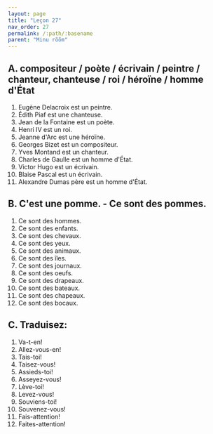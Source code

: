 ```yaml
---
layout: page
title: "Leçon 27"
nav_order: 27
permalink: /:path/:basename
parent: "Minu rõõm"
---
```


## A. compositeur / poète / écrivain / peintre / chanteur, chanteuse / roi / héroïne / homme d'État  
1. Eugène Delacroix est un peintre.  
2. Édith Piaf est une chanteuse.  
3. Jean de la Fontaine est un poète.  
4. Henri IV est un roi.  
5. Jeanne d'Arc est une héroïne.  
6. Georges Bizet est un compositeur.  
7. Yves Montand est un chanteur.  
8. Charles de Gaulle est un homme d'État.  
9. Victor Hugo est un écrivain.  
10. Blaise Pascal est un écrivain.  
11. Alexandre Dumas père est un homme d'État.

## B. C'est une pomme. - Ce sont des pommes.  
1. Ce sont des hommes.  
2. Ce sont des enfants.  
3. Ce sont des chevaux.  
4. Ce sont des yeux.  
5. Ce sont des animaux.  
6. Ce sont des îles.  
7. Ce sont des journaux.  
8. Ce sont des oeufs.  
9. Ce sont des drapeaux.  
10. Ce sont des bateaux.  
11. Ce sont des chapeaux.  
12. Ce sont des bocaux.  

## C. Traduisez:  
1. Va-t-en!  
2. Allez-vous-en!  
3. Tais-toi!  
4. Taisez-vous!  
5. Assieds-toi!  
6. Asseyez-vous!  
7. Lève-toi!  
8. Levez-vous!  
9. Souviens-toi!  
10. Souvenez-vous!  
11. Fais-attention!  
12. Faites-attention!  
